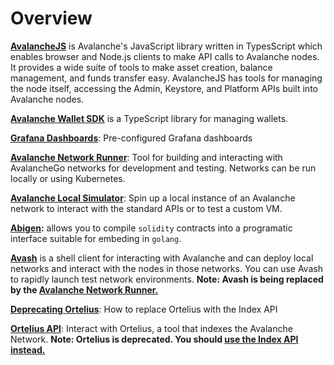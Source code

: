 # Overview

[**AvalancheJS**](avalanchejs/README.md) is Avalanche's JavaScript library written in TypesScript which enables browser and Node.js clients to make API calls to Avalanche nodes. It provides a wide suite of tools to make asset creation, balance management, and funds transfer easy. AvalancheJS has tools for managing the node itself, accessing the Admin, Keystore, and Platform APIs built into Avalanche nodes.

[**Avalanche Wallet SDK**](avalanche-wallet-sdk/README.md) is a TypeScript library for managing wallets.

[**Grafana Dashboards**](dashboards/README.mdx): Pre-configured Grafana dashboards

[**Avalanche Network Runner**](network-runner.md): Tool for building and interacting with AvalancheGo networks for development and testing. Networks can be run locally or using Kubernetes.

[**Avalanche Local Simulator**](ava-sim.md): Spin up a local instance of an Avalanche network to interact with the standard APIs or to test a custom VM.

[**Abigen**](abigen.md)**:** allows you to compile `solidity` contracts into a programatic interface suitable for embeding in `golang`.

[**Avash**](avash.md) is a shell client for interacting with Avalanche and can deploy local networks and interact with the nodes in those networks. You can use Avash to rapidly launch test network environments. **Note: Avash is being replaced by the [Avalanche Network Runner.](network-runner.md)**


[**Deprecating Ortelius**](deprecating-ortelius.md): How to replace Ortelius with the Index API

[**Ortelius API**](ortelius.md): Interact with Ortelius, a tool that indexes the Avalanche Network. **Note: Ortelius is deprecated. You should [use the Index API instead.](deprecating-ortelius.md)**

